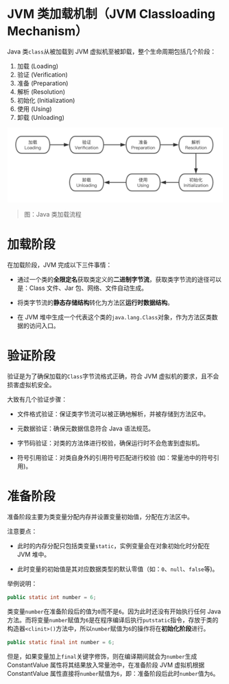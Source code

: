 # JVM 类加载机制（JVM Classloading Mechanism）

Java 类`class`从被加载到 JVM 虚拟机至被卸载，整个生命周期包括几个阶段：

1. 加载 (Loading)
2. 验证 (Verification)
3. 准备 (Preparation)
4. 解析 (Resolution)
5. 初始化 (Initialization)
6. 使用 (Using)
7. 卸载 (Unloading)

![JVM-ClassloadingMechanism-1-ClassloadingFlow][JVM-ClassloadingMechanism-1-ClassloadingFlow]

> 图：Java 类加载流程

# 加载阶段

在加载阶段，JVM 完成以下三件事情：

- 通过一个类的**全限定名**获取类定义的**二进制字节流**，获取类字节流的途径可以是：Class 文件、Jar 包、网络、文件自动生成。

- 将类字节流的**静态存储结构**转化为方法区**运行时数据结构**。

- 在 JVM 堆中生成一个代表这个类的`java.lang.Class`对象，作为方法区类数据的访问入口。

[JVM-ClassloadingMechanism-1-ClassloadingFlow]: ../../images/JVM-ClassloadingMechanism-1-ClassloadingFlow.png

# 验证阶段

验证是为了确保加载的`Class`字节流格式正确，符合 JVM 虚拟机的要求，且不会损害虚拟机安全。

大致有几个验证步骤：

- 文件格式验证：保证类字节流可以被正确地解析，并被存储到方法区中。

- 元数据验证：确保元数据信息符合 Java 语法规范。

- 字节码验证：对类的方法体进行校验，确保运行时不会危害到虚拟机。

- 符号引用验证：对类自身外的引用符号匹配进行校验 (如：常量池中的符号引用)。

# 准备阶段

准备阶段主要为类变量分配内存并设置变量初始值，分配在方法区中。

注意要点：

- 此时的内存分配只包括类变量`static`，实例变量会在对象初始化时分配在 JVM 堆中。

- 此时变量的初始值是其对应数据类型的默认零值（如：`0`、`null`、`false`等)。

举例说明：

```java
public static int number = 6;
```

类变量`number`在准备阶段后的值为`0`而不是`6`。因为此时还没有开始执行任何 Java 方法。而将变量`number`赋值为`6`是在程序编译后执行`putstatic`指令，存放于类的构造器`<clinit>()`方法中，所以`number`赋值为`6`的操作将在**初始化阶段**进行。

```java
public static final int number = 6;
```

但是，如果变量加上`final`关键字修饰，则在编译期间就会为`number`生成 ConstantValue 属性将其结果放入常量池中，在准备阶段 JVM 虚拟机根据 ConstantValue 属性直接将`number`赋值为`6`，即：准备阶段后此时`number`值为`6`。

<!-- EOF -->